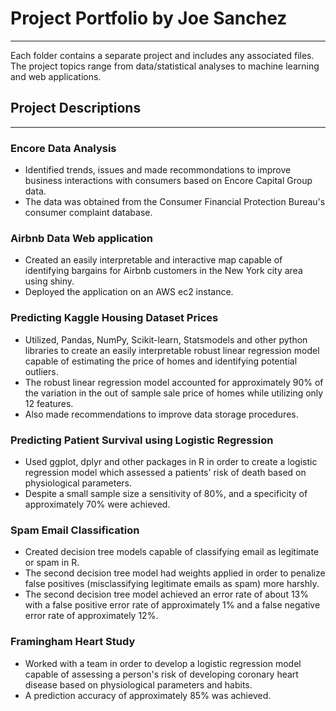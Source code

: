 # Project Portfolio by Joe Sanchez
___ 
Each folder contains a separate project and includes any associated files. The project topics range from data/statistical analyses to machine learning and web applications. 


## Project Descriptions 
___ 
### Encore Data Analysis
* Identified trends, issues and made recommondations to improve business interactions with consumers based on Encore Capital Group data.
* The data was obtained from the Consumer Financial Protection Bureau's consumer complaint database.

### Airbnb Data Web application 

*  Created an easily interpretable and interactive map capable of identifying bargains for Airbnb customers in the New York city area using shiny.
* Deployed the application on an AWS ec2 instance.

### Predicting Kaggle Housing Dataset Prices 
* Utilized, Pandas, NumPy, Scikit-learn, Statsmodels and other python libraries to create an easily interpretable robust linear regression model capable of estimating the price of homes and identifying potential outliers.
* The robust linear regression model accounted for approximately 90% of the variation in the out of sample sale price of homes while utilizing only 12 features.
* Also made recommendations to improve data storage procedures.

### Predicting Patient Survival using Logistic Regression 
* Used ggplot, dplyr and other packages in R in order to create a logistic regression model which assessed a patients' risk of death based on physiological parameters. 
* Despite a small sample size a sensitivity of 80%, and a specificity of approximately 70% were achieved. 

### Spam Email Classification
* Created decision tree models capable of classifying email as legitimate or spam in R. 
* The second decision tree model had weights applied in order to penalize false positives (misclassifying legitimate emails as spam) more harshly.
* The second decision tree model achieved an error rate of about 13% with a false positive error rate of approximately 1% and a false negative error rate of approximately 12%. 

### Framingham Heart Study 
* Worked with a team in order to develop a logistic regression model capable of assessing a person's risk of developing coronary heart disease based on physiological parameters and habits. 
* A prediction accuracy of approximately 85% was achieved.
